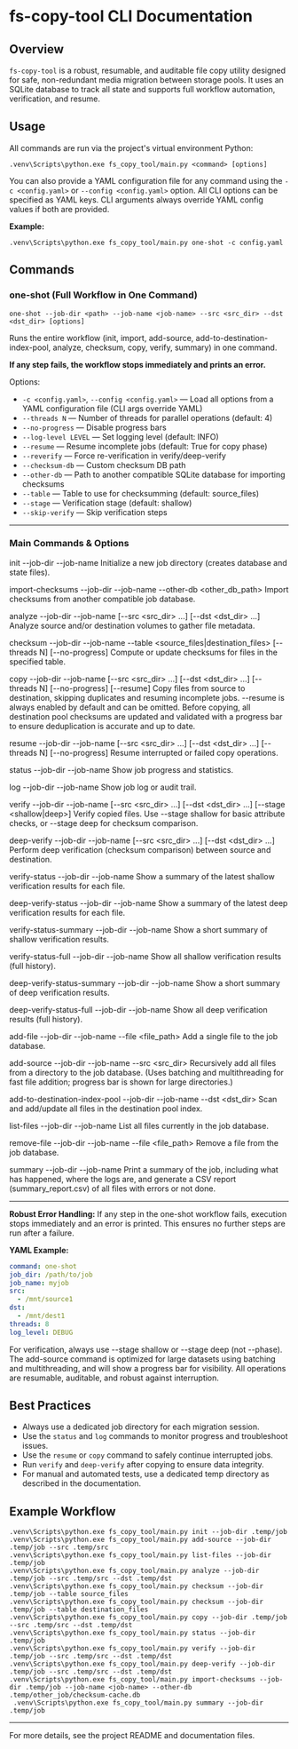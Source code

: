 # fs-copy-tool CLI Documentation

## Overview
`fs-copy-tool` is a robust, resumable, and auditable file copy utility designed for safe, non-redundant media migration between storage pools. It uses an SQLite database to track all state and supports full workflow automation, verification, and resume.


## Usage

All commands are run via the project's virtual environment Python:

```
.venv\Scripts\python.exe fs_copy_tool/main.py <command> [options]
```

You can also provide a YAML configuration file for any command using the `-c <config.yaml>` or `--config <config.yaml>` option. All CLI options can be specified as YAML keys. CLI arguments always override YAML config values if both are provided.

**Example:**
```
.venv\Scripts\python.exe fs_copy_tool/main.py one-shot -c config.yaml
```


## Commands

### one-shot (Full Workflow in One Command)
```
one-shot --job-dir <path> --job-name <job-name> --src <src_dir> --dst <dst_dir> [options]
```
Runs the entire workflow (init, import, add-source, add-to-destination-index-pool, analyze, checksum, copy, verify, summary) in one command.

**If any step fails, the workflow stops immediately and prints an error.**


Options:
- `-c <config.yaml>`, `--config <config.yaml>` — Load all options from a YAML configuration file (CLI args override YAML)
- `--threads N` — Number of threads for parallel operations (default: 4)
- `--no-progress` — Disable progress bars
- `--log-level LEVEL` — Set logging level (default: INFO)
- `--resume` — Resume incomplete jobs (default: True for copy phase)
- `--reverify` — Force re-verification in verify/deep-verify
- `--checksum-db` — Custom checksum DB path
- `--other-db` — Path to another compatible SQLite database for importing checksums
- `--table` — Table to use for checksumming (default: source_files)
- `--stage` — Verification stage (default: shallow)
- `--skip-verify` — Skip verification steps

---

### Main Commands & Options
init --job-dir <path> --job-name <job-name>
Initialize a new job directory (creates database and state files).

import-checksums --job-dir <path> --job-name <job-name> --other-db <other_db_path>
Import checksums from another compatible job database.

analyze --job-dir <path> --job-name <job-name> [--src <src_dir> ...] [--dst <dst_dir> ...]
Analyze source and/or destination volumes to gather file metadata.

checksum --job-dir <path> --job-name <job-name> --table <source_files|destination_files> [--threads N] [--no-progress]
Compute or update checksums for files in the specified table.

copy --job-dir <path> --job-name <job-name> [--src <src_dir> ...] [--dst <dst_dir> ...] [--threads N] [--no-progress] [--resume]
Copy files from source to destination, skipping duplicates and resuming incomplete jobs.
--resume is always enabled by default and can be omitted.
Before copying, all destination pool checksums are updated and validated with a progress bar to ensure deduplication is accurate and up to date.

resume --job-dir <path> --job-name <job-name> [--src <src_dir> ...] [--dst <dst_dir> ...] [--threads N] [--no-progress]
Resume interrupted or failed copy operations.

status --job-dir <path> --job-name <job-name>
Show job progress and statistics.

log --job-dir <path> --job-name <job-name>
Show job log or audit trail.

verify --job-dir <path> --job-name <job-name> [--src <src_dir> ...] [--dst <dst_dir> ...] [--stage <shallow|deep>]
Verify copied files. Use --stage shallow for basic attribute checks, or --stage deep for checksum comparison.

deep-verify --job-dir <path> --job-name <job-name> [--src <src_dir> ...] [--dst <dst_dir> ...]
Perform deep verification (checksum comparison) between source and destination.

verify-status --job-dir <path> --job-name <job-name>
Show a summary of the latest shallow verification results for each file.

deep-verify-status --job-dir <path> --job-name <job-name>
Show a summary of the latest deep verification results for each file.

verify-status-summary --job-dir <path> --job-name <job-name>
Show a short summary of shallow verification results.

verify-status-full --job-dir <path> --job-name <job-name>
Show all shallow verification results (full history).

deep-verify-status-summary --job-dir <path> --job-name <job-name>
Show a short summary of deep verification results.

deep-verify-status-full --job-dir <path> --job-name <job-name>
Show all deep verification results (full history).

add-file --job-dir <path> --job-name <job-name> --file <file_path>
Add a single file to the job database.

add-source --job-dir <path> --job-name <job-name> --src <src_dir>
Recursively add all files from a directory to the job database.
(Uses batching and multithreading for fast file addition; progress bar is shown for large directories.)

add-to-destination-index-pool --job-dir <path> --job-name <job-name> --dst <dst_dir>
Scan and add/update all files in the destination pool index.

list-files --job-dir <path> --job-name <job-name>
List all files currently in the job database.

remove-file --job-dir <path> --job-name <job-name> --file <file_path>
Remove a file from the job database.

summary --job-dir <path> --job-name <job-name>
Print a summary of the job, including what has happened, where the logs are, and generate a CSV report (summary_report.csv) of all files with errors or not done.

---

**Robust Error Handling:**
If any step in the one-shot workflow fails, execution stops immediately and an error is printed. This ensures no further steps are run after a failure.


**YAML Example:**
```yaml
command: one-shot
job_dir: /path/to/job
job_name: myjob
src:
  - /mnt/source1
dst:
  - /mnt/dest1
threads: 8
log_level: DEBUG
```

For verification, always use --stage shallow or --stage deep (not --phase).
The add-source command is optimized for large datasets using batching and multithreading, and will show a progress bar for visibility.
All operations are resumable, auditable, and robust against interruption.

## Best Practices
- Always use a dedicated job directory for each migration session.
- Use the `status` and `log` commands to monitor progress and troubleshoot issues.
- Use the `resume` or `copy` command to safely continue interrupted jobs.
- Run `verify` and `deep-verify` after copying to ensure data integrity.
- For manual and automated tests, use a dedicated temp directory as described in the documentation.

## Example Workflow
```
.venv\Scripts\python.exe fs_copy_tool/main.py init --job-dir .temp/job
.venv\Scripts\python.exe fs_copy_tool/main.py add-source --job-dir .temp/job --src .temp/src
.venv\Scripts\python.exe fs_copy_tool/main.py list-files --job-dir .temp/job
.venv\Scripts\python.exe fs_copy_tool/main.py analyze --job-dir .temp/job --src .temp/src --dst .temp/dst
.venv\Scripts\python.exe fs_copy_tool/main.py checksum --job-dir .temp/job --table source_files
.venv\Scripts\python.exe fs_copy_tool/main.py checksum --job-dir .temp/job --table destination_files
.venv\Scripts\python.exe fs_copy_tool/main.py copy --job-dir .temp/job --src .temp/src --dst .temp/dst
.venv\Scripts\python.exe fs_copy_tool/main.py status --job-dir .temp/job
.venv\Scripts\python.exe fs_copy_tool/main.py verify --job-dir .temp/job --src .temp/src --dst .temp/dst
.venv\Scripts\python.exe fs_copy_tool/main.py deep-verify --job-dir .temp/job --src .temp/src --dst .temp/dst
.venv\Scripts\python.exe fs_copy_tool/main.py import-checksums --job-dir .temp/job --job-name <job-name> --other-db .temp/other_job/checksum-cache.db
 .venv\Scripts\python.exe fs_copy_tool/main.py summary --job-dir .temp/job
```

---

For more details, see the project README and documentation files.
